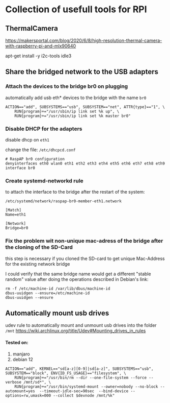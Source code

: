 # Collection of usefull tools for RPI


## ThermalCamera

https://makersportal.com/blog/2020/6/8/high-resolution-thermal-camera-with-raspberry-pi-and-mlx90640

apt-get install -y i2c-tools idle3



## Share the bridged network to the USB adapters

### Attach the devices to the bridge br0 on plugging

automatically add usb eth* devices to the bridge with the name `br0`

```
ACTION=="add", SUBSYSTEMS=="usb", SUBSYSTEM=="net", ATTR{type}=="1", \
    RUN{program}+="/usr/sbin/ip link set %k up", \
    RUN{program}+="/usr/sbin/ip link set %k master br0"    
```


### Disable DHCP for the adapters

disable dhcp on `eth1`

change the file: `/etc/dhcpcd.conf`

```
# RaspAP br0 configuration
denyinterfaces eth0 wlan0 eth1 eth2 eth3 eth4 eth5 eth6 eth7 eth8 eth9
interface br0
```

### Create systemd-networkd rule

to attach the interface to the bridge after the restart of the system:

`/etc/systemd/network/raspap-br0-member-eth1.network`

```
[Match]
Name=eth1

[Network]
Bridge=br0

```


### Fix the problem wit non-unique mac-adress of the bridge after the cloning of the SD-Card

this step is necessary if you cloned the SD-card to get unique Mac-Address for the existing network bridge

I could verify that the same bridge name would get a different "stable random" value after doing the operations described in Debian's link:

```
rm -f /etc/machine-id /var/lib/dbus/machine-id
dbus-uuidgen --ensure=/etc/machine-id
dbus-uuidgen --ensure
```







## Automatically mount usb drives

udev rule to automatically mount and unmount usb drives into the folder `/mnt`
https://wiki.archlinux.org/title/Udev#Mounting_drives_in_rules

#### Tested on:
1. manjaro
2. debian 12

```
ACTION=="add", KERNEL=="sd[a-z][0-9]|sd[a-z]", SUBSYSTEMS=="usb", SUBSYSTEM=="block", ENV{ID_FS_USAGE}=="filesystem", \
    RUN{program}+="/usr/bin/rm --dir --one-file-system --force --verbose /mnt/sd*", \
    RUN{program}+="/usr/bin/systemd-mount --owner=nobody --no-block --automount=yes  --timeout-idle-sec=90sec  --bind-device --options=rw,umask=000 --collect $devnode /mnt/%k"
```




